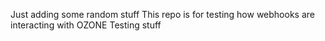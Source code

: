
Just adding some random stuff 
This repo is for testing how webhooks are interacting with OZONE
Testing stuff

